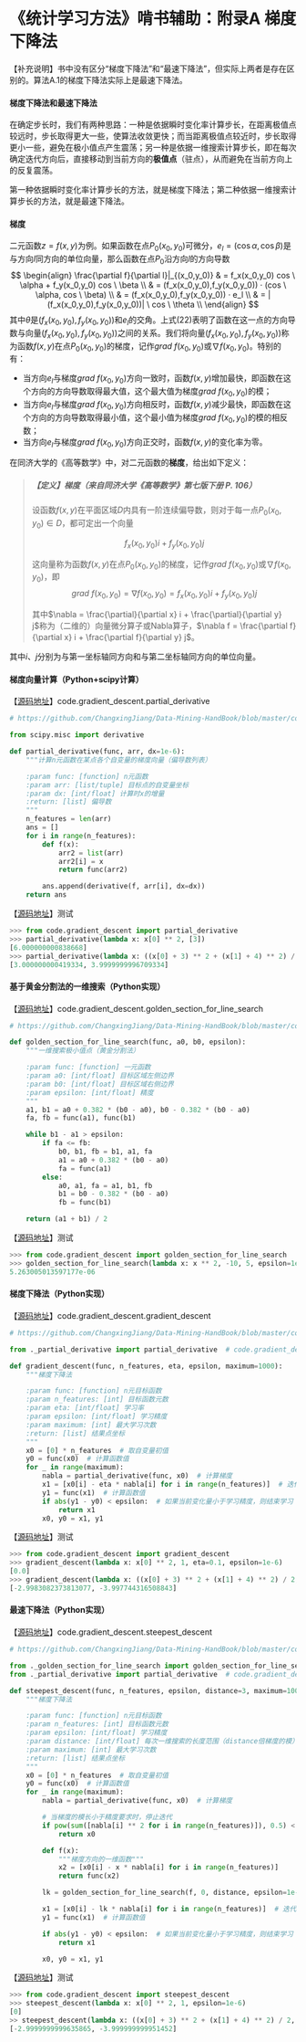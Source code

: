# 《统计学习方法》啃书辅助：附录A 梯度下降法

【补充说明】书中没有区分“梯度下降法”和“最速下降法”，但实际上两者是存在区别的。算法A.1的梯度下降法实际上是最速下降法。

#### 梯度下降法和最速下降法

在确定步长时，我们有两种思路：一种是依据瞬时变化率计算步长，在距离极值点较远时，步长取得更大一些，使算法收敛更快；而当距离极值点较近时，步长取得更小一些，避免在极小值点产生震荡；另一种是依据一维搜索计算步长，即在每次确定迭代方向后，直接移动到当前方向的**极值点**（驻点），从而避免在当前方向上的反复震荡。

第一种依据瞬时变化率计算步长的方法，就是梯度下降法；第二种依据一维搜索计算步长的方法，就是最速下降法。

#### 梯度

二元函数$z = f(x,y)$为例。如果函数在点$P_0(x_0,y_0)$可微分，$e_l = (\cos \alpha,\cos \beta)$是与方向$l$同方向的单位向量，那么函数在点$P_0$沿方向$l$的方向导数
$$
\begin{align}
\frac{\partial f}{\partial l}|_{(x_0,y_0)} 
& = f_x(x_0,y_0) cos \ \alpha + f_y(x_0,y_0) cos \ \beta \\
& = (f_x(x_0,y_0),f_y(x_0,y_0)) · (cos \ \alpha, cos \ \beta) \\
& = (f_x(x_0,y_0),f_y(x_0,y_0)) · e_l \\
& = |(f_x(x_0,y_0),f_y(x_0,y_0))| \ cos \ \theta \\ 
\end{align}
$$
其中$\theta$是$(f_x(x_0,y_0),f_y(x_0,y_0))$和$e_l$的交角。上式(22)表明了函数在这一点的方向导数与向量$(f_x(x_0,y_0),f_y(x_0,y_0))$之间的关系。我们将向量$(f_x(x_0,y_0),f_y(x_0,y_0))$称为函数$f(x,y)$在点$P_0(x_0,y_0)$的梯度，记作$grad \ f(x_0,y_0)$或$\nabla f(x_0,y_0)$。特别的有：

* 当方向$e_l$与梯度$grad \ f(x_0,y_0)$方向一致时，函数$f(x,y)$增加最快，即函数在这个方向的方向导数取得最大值，这个最大值为梯度$grad \ f(x_0,y_0)$的模；
* 当方向$e_l$与梯度$grad \ f(x_0,y_0)$方向相反时，函数$f(x,y)$减少最快，即函数在这个方向的方向导数取得最小值，这个最小值为梯度$grad \ f(x_0,y_0)$的模的相反数；
* 当方向$e_l$与梯度$grad \ f(x_0,y_0)$方向正交时，函数$f(x,y)$的变化率为零。

在同济大学的《高等数学》中，对二元函数的**梯度**，给出如下定义：

> ##### 【定义】梯度（来自同济大学《高等数学》第七版下册 P. 106）
>
> 设函数$f(x,y)$在平面区域$D$内具有一阶连续偏导数，则对于每一点$P_0(x_0,y_0) \in D$，都可定出一个向量
>
> $$
> f_x(x_0,y_0) i + f_y(x_0,y_0) j
> $$
>
> 这向量称为函数$f(x,y)$在点$P_0(x_0,y_0)$的梯度，记作$grad \ f(x_0,y_0)$或$\nabla f(x_0,y_0)$，即
> $$
> grad \ f(x_0,y_0) = \nabla f(x_0,y_0) = f_x(x_0,y_0) i + f_y(x_0,y_0) j
> $$
>
> 其中$\nabla = \frac{\partial}{\partial x} i + \frac{\partial}{\partial y} j$称为（二维的）向量微分算子或Nabla算子，$\nabla f = \frac{\partial f}{\partial x} i + \frac{\partial f}{\partial y} j$。

其中$i$、$j$分别为与第一坐标轴同方向和与第二坐标轴同方向的单位向量。

#### 梯度向量计算（Python+scipy计算）

【[源码地址](https://github.com/ChangxingJiang/Data-Mining-HandBook/blob/master/code/gradient_descent/_partial_derivative.py)】code.gradient_descent.partial_derivative

```python
# https://github.com/ChangxingJiang/Data-Mining-HandBook/blob/master/code/gradient_descent/_partial_derivative.py

from scipy.misc import derivative

def partial_derivative(func, arr, dx=1e-6):
    """计算n元函数在某点各个自变量的梯度向量（偏导数列表）

    :param func: [function] n元函数
    :param arr: [list/tuple] 目标点的自变量坐标
    :param dx: [int/float] 计算时x的增量
    :return: [list] 偏导数
    """
    n_features = len(arr)
    ans = []
    for i in range(n_features):
        def f(x):
            arr2 = list(arr)
            arr2[i] = x
            return func(arr2)

        ans.append(derivative(f, arr[i], dx=dx))
    return ans
```

【[源码地址](https://github.com/ChangxingJiang/Data-Mining-HandBook/blob/master/R01_%E3%80%8A%E7%BB%9F%E8%AE%A1%E5%AD%A6%E4%B9%A0%E6%96%B9%E6%B3%95%E3%80%8B%E5%95%83%E4%B9%A6%E8%BE%85%E5%8A%A9/%E9%99%84%E5%BD%95A_%E6%A2%AF%E5%BA%A6%E4%B8%8B%E9%99%8D%E6%B3%95/%E6%A2%AF%E5%BA%A6%E5%90%91%E9%87%8F%E8%AE%A1%E7%AE%97.py)】测试

```python
>>> from code.gradient_descent import partial_derivative
>>> partial_derivative(lambda x: x[0] ** 2, [3])
[6.000000000838668]
>>> partial_derivative(lambda x: ((x[0] + 3) ** 2 + (x[1] + 4) ** 2) / 2, [0, 0])
[3.000000000419334, 3.9999999996709334]
```

#### 基于黄金分割法的一维搜索（Python实现）

【[源码地址](https://github.com/ChangxingJiang/Data-Mining-HandBook/blob/master/code/gradient_descent/_golden_section_for_line_search.py)】code.gradient_descent.golden_section_for_line_search

```python
# https://github.com/ChangxingJiang/Data-Mining-HandBook/blob/master/code/gradient_descent/_golden_section_for_line_search.py

def golden_section_for_line_search(func, a0, b0, epsilon):
    """一维搜索极小值点（黄金分割法）

    :param func: [function] 一元函数
    :param a0: [int/float] 目标区域左侧边界
    :param b0: [int/float] 目标区域右侧边界
    :param epsilon: [int/float] 精度
    """
    a1, b1 = a0 + 0.382 * (b0 - a0), b0 - 0.382 * (b0 - a0)
    fa, fb = func(a1), func(b1)

    while b1 - a1 > epsilon:
        if fa <= fb:
            b0, b1, fb = b1, a1, fa
            a1 = a0 + 0.382 * (b0 - a0)
            fa = func(a1)
        else:
            a0, a1, fa = a1, b1, fb
            b1 = b0 - 0.382 * (b0 - a0)
            fb = func(b1)

    return (a1 + b1) / 2
```

【[源码地址](https://github.com/ChangxingJiang/Data-Mining-HandBook/blob/master/R01_%E3%80%8A%E7%BB%9F%E8%AE%A1%E5%AD%A6%E4%B9%A0%E6%96%B9%E6%B3%95%E3%80%8B%E5%95%83%E4%B9%A6%E8%BE%85%E5%8A%A9/%E9%99%84%E5%BD%95A_%E6%A2%AF%E5%BA%A6%E4%B8%8B%E9%99%8D%E6%B3%95/%E5%9F%BA%E4%BA%8E%E9%BB%84%E9%87%91%E5%88%86%E5%89%B2%E6%B3%95%E7%9A%84%E4%B8%80%E7%BB%B4%E6%90%9C%E7%B4%A2.py)】测试

```python
>>> from code.gradient_descent import golden_section_for_line_search
>>> golden_section_for_line_search(lambda x: x ** 2, -10, 5, epsilon=1e-6)
5.263005013597177e-06
```

#### 梯度下降法（Python实现）

【[源码地址](https://github.com/ChangxingJiang/Data-Mining-HandBook/blob/master/code/gradient_descent/_gradient_descent.py)】code.gradient_descent.gradient_descent

```python
# https://github.com/ChangxingJiang/Data-Mining-HandBook/blob/master/code/gradient_descent/_gradient_descent.py

from ._partial_derivative import partial_derivative  # code.gradient_descent.partial_derivative

def gradient_descent(func, n_features, eta, epsilon, maximum=1000):
    """梯度下降法

    :param func: [function] n元目标函数
    :param n_features: [int] 目标函数元数
    :param eta: [int/float] 学习率
    :param epsilon: [int/float] 学习精度
    :param maximum: [int] 最大学习次数
    :return: [list] 结果点坐标
    """
    x0 = [0] * n_features  # 取自变量初值
    y0 = func(x0)  # 计算函数值
    for _ in range(maximum):
        nabla = partial_derivative(func, x0)  # 计算梯度
        x1 = [x0[i] - eta * nabla[i] for i in range(n_features)]  # 迭代自变量
        y1 = func(x1)  # 计算函数值
        if abs(y1 - y0) < epsilon:  # 如果当前变化量小于学习精度，则结束学习
            return x1
        x0, y0 = x1, y1
```

【[源码地址](https://github.com/ChangxingJiang/Data-Mining-HandBook/blob/master/R01_%E3%80%8A%E7%BB%9F%E8%AE%A1%E5%AD%A6%E4%B9%A0%E6%96%B9%E6%B3%95%E3%80%8B%E5%95%83%E4%B9%A6%E8%BE%85%E5%8A%A9/%E9%99%84%E5%BD%95A_%E6%A2%AF%E5%BA%A6%E4%B8%8B%E9%99%8D%E6%B3%95/%E6%A2%AF%E5%BA%A6%E4%B8%8B%E9%99%8D%E6%B3%95.py)】测试

```python
>>> from code.gradient_descent import gradient_descent
>>> gradient_descent(lambda x: x[0] ** 2, 1, eta=0.1, epsilon=1e-6)
[0.0]
>>> gradient_descent(lambda x: ((x[0] + 3) ** 2 + (x[1] + 4) ** 2) / 2, 2, eta=0.1, epsilon=1e-6)
[-2.9983082373813077, -3.997744316508843]
```

#### 最速下降法（Python实现）

【[源码地址](https://github.com/ChangxingJiang/Data-Mining-HandBook/blob/master/code/gradient_descent/_steepest_descent.py)】code.gradient_descent.steepest_descent

```python
# https://github.com/ChangxingJiang/Data-Mining-HandBook/blob/master/code/gradient_descent/_steepest_descent.py

from ._golden_section_for_line_search import golden_section_for_line_search  # code.gradient_descent.golden_section_for_line_search
from ._partial_derivative import partial_derivative  # code.gradient_descent.partial_derivative

def steepest_descent(func, n_features, epsilon, distance=3, maximum=1000):
    """梯度下降法

    :param func: [function] n元目标函数
    :param n_features: [int] 目标函数元数
    :param epsilon: [int/float] 学习精度
    :param distance: [int/float] 每次一维搜索的长度范围（distance倍梯度的模）
    :param maximum: [int] 最大学习次数
    :return: [list] 结果点坐标
    """
    x0 = [0] * n_features  # 取自变量初值
    y0 = func(x0)  # 计算函数值
    for _ in range(maximum):
        nabla = partial_derivative(func, x0)  # 计算梯度

        # 当梯度的模长小于精度要求时，停止迭代
        if pow(sum([nabla[i] ** 2 for i in range(n_features)]), 0.5) < epsilon:
            return x0

        def f(x):
            """梯度方向的一维函数"""
            x2 = [x0[i] - x * nabla[i] for i in range(n_features)]
            return func(x2)

        lk = golden_section_for_line_search(f, 0, distance, epsilon=1e-6)  # 一维搜索寻找驻点

        x1 = [x0[i] - lk * nabla[i] for i in range(n_features)]  # 迭代自变量
        y1 = func(x1)  # 计算函数值

        if abs(y1 - y0) < epsilon:  # 如果当前变化量小于学习精度，则结束学习
            return x1

        x0, y0 = x1, y1
```

【[源码地址](https://github.com/ChangxingJiang/Data-Mining-HandBook/blob/master/R01_%E3%80%8A%E7%BB%9F%E8%AE%A1%E5%AD%A6%E4%B9%A0%E6%96%B9%E6%B3%95%E3%80%8B%E5%95%83%E4%B9%A6%E8%BE%85%E5%8A%A9/%E9%99%84%E5%BD%95A_%E6%A2%AF%E5%BA%A6%E4%B8%8B%E9%99%8D%E6%B3%95/%E6%9C%80%E9%80%9F%E4%B8%8B%E9%99%8D%E6%B3%95.py)】测试

```python
>>> from code.gradient_descent import steepest_descent
>>> steepest_descent(lambda x: x[0] ** 2, 1, epsilon=1e-6)
[0]
>> steepest_descent(lambda x: ((x[0] + 3) ** 2 + (x[1] + 4) ** 2) / 2, 2, epsilon=1e-6)
[-2.9999999999635865, -3.999999999951452]
```

